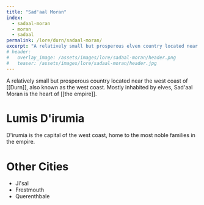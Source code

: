 ```yaml
---
title: "Sad'aal Moran"
index:
  - sadaal-moran
  - moran
  - sadaal
permalink: /lore/durn/sadaal-moran/
excerpt: "A relatively small but prosperous elven country located near the west coast of Durn."
# header:
#   overlay_image: /assets/images/lore/sadaal-moran/header.png
#   teaser: /assets/images/lore/sadaal-moran/header.jpg
---
```


A relatively small but prosperous country located near the west coast of [[Durn]], also known as the west coast. Mostly inhabited by elves, Sad'aal Moran is the heart of [[the empire]].

# Lumis D'irumia
D'irumia is the capital of the west coast, home to the most noble families in the empire.

# Other Cities

- Ji'sal
- Frestmouth
- Querenthbale